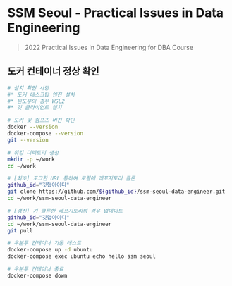 # SSM Seoul - Practical Issues in Data Engineering
> 2022 Practical Issues in Data Engineering for DBA Course

## 도커 컨테이너 정상 확인

```bash
# 설치 확인 사항
#* 도커 데스크탑 엔진 설치
#* 윈도우의 경우 WSL2
#* 깃 클라이언트 설치

# 도커 및 컴포즈 버전 확인
docker --version
docker-compose --version
git --version

# 워킹 디렉토리 생성
mkdir -p ~/work
cd ~/work

# [최초] 포크한 URL 통하여 로컬에 레포지토리 클론
github_id="깃헙아이디"
git clone https://github.com/${github_id}/ssm-seoul-data-engineer.git
cd ~/work/ssm-seoul-data-engineer

# [갱신] 기 클론한 레포지토리의 경우 업데이트
github_id="깃헙아이디"
cd ~/work/ssm-seoul-data-engineer
git pull

# 우분투 컨테이너 기동 테스트
docker-compose up -d ubuntu
docker-compose exec ubuntu echo hello ssm seoul

# 우분투 컨테이너 종료
docker-compose down

```
